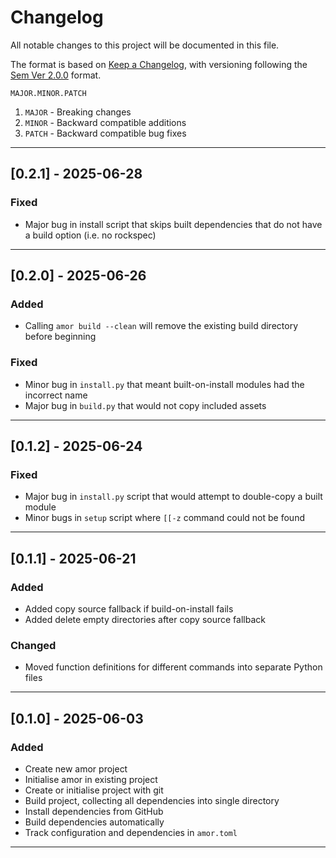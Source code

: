 # Changelog

All notable changes to this project will be documented in this file.

The format is based on [Keep a Changelog](https://keepachangelog.com/en/1.1.0/),
with versioning following the [Sem Ver 2.0.0](https://semver.org/spec/v2.0.0.html)
format.

`MAJOR.MINOR.PATCH`

1. `MAJOR` - Breaking changes
2. `MINOR` - Backward compatible additions
3. `PATCH` - Backward compatible bug fixes

***

## [0.2.1] - 2025-06-28

### Fixed

 - Major bug in install script that skips built dependencies that do not have a
   build option (i.e. no rockspec)

***

## [0.2.0] - 2025-06-26

### Added

 - Calling `amor build --clean` will remove the existing build directory before
   beginning

### Fixed

 - Minor bug in `install.py` that meant built-on-install modules had the
   incorrect name
 - Major bug in `build.py` that would not copy included assets

***

## [0.1.2] - 2025-06-24

### Fixed

 - Major bug in `install.py` script that would attempt to double-copy a built module
 - Minor bugs in `setup` script where `[[-z` command could not be found

***

## [0.1.1] - 2025-06-21

### Added

 - Added copy source fallback if build-on-install fails
 - Added delete empty directories after copy source fallback

### Changed

 - Moved function definitions for different commands into separate Python files

***

## [0.1.0] - 2025-06-03

### Added

 -  Create new amor project
 -  Initialise amor in existing project
 -  Create or initialise project with git
 -  Build project, collecting all dependencies into single directory
 -  Install dependencies from GitHub
 -  Build dependencies automatically
 -  Track configuration and dependencies in `amor.toml`

 ***

